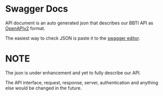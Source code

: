 # Swagger Docs

API document is an auto generated json that describes our BBTI API as [OpenAPIv2](https://swagger.io/specification/v2/) format.

The easiest way to check JSON is paste it to the [swagger editor](https://editor.swagger.io/).

# NOTE

The json is under enhancement and yet to fully describe our API. 

The API interface, request, response, server, authentication and anything else would be changed in the future. 
